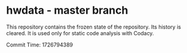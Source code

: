 # hwdata - master branch

This repository contains the frozen state of the repository.
Its history is cleared. It is used only for static code
analysis with Codacy.

Commit Time: 1726794389